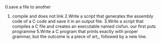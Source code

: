 0.save a file to another
1. compile and does not link
2.Write a script that generates the assembly code of a C code and save it in an output file.
3.Write a script that compiles a C file and creates an executable named cisfun.
our first puts programme
5.Write a C program that prints exactly with proper grammar, but the outcome is a piece of art,, followed by a new line.
